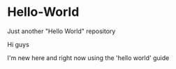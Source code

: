 # Hello-World
Just another "Hello World" repository


Hi guys

I'm new here and right now using the 'hello world' guide
